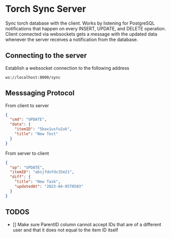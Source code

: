 # Torch Sync Server

Sync torch database with the client. Works by listening for PostgreSQL notifications that happen on every INSERT, UPDATE, and DELETE operation. Client connected via websockets gets a message with the updated data whenever the server receives a notification from the database.

## Connecting to the server

Establish a websocket connection to the following address

```
ws://localhost:8000/sync
```

## Messsaging Protocol

From client to server

```json
{
  "cmd": "UPDATE",
  "data": {
    "itemID": "5bax1usfu2uk",
    "title": "New Test"
  }
}
```

From server to client

```json
{
  "op": "UPDATE",
  "itemID": "absjfdnfds35m21",
  "diff": {
    "title": "New Task",
    "updatedAt": "2023-04-05T0503"
  }
}
```

## TODOS

- [] Make sure ParentID column cannot accept IDs that are of a different user and that it does not equal to the item ID itself
